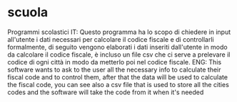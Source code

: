 # scuola
Programmi scolastici
IT:
Questo programma ha lo scopo di chiedere in input all'utente i dati necessari per calcolare il codice fiscale e  di controllarli formalmente, di seguito 
vengono elaborati i dati inseriti dall'utente in modo da calcolare il codice fiscale, è incluso un file csv che ci serve a prelevare il codice di ogni città 
in modo da metterlo poi nel codice fiscale.
ENG:
This software wants to ask to the user all the necessary info to calculate their fiscal code and to control them, after that the data will be used 
to calculate the fiscal code, you can see also a csv file that is used to store all the cities codes and the software will take the code from it when it's needed
